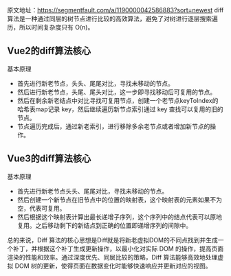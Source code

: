 原文地址：https://segmentfault.com/a/1190000042586883?sort=newest
diff 算法是一种通过同层的树节点进行比较的高效算法，避免了对树进行逐层搜索遍历，所以时间复杂度只有 O(n)。

 ## Vue2的diff算法核心

基本原理
- 首先进行新老节点，头头、尾尾对比，寻找未移动的节点。
- 然后进行新老节点，头尾、尾头对比，这一步即寻找移动后可复用的节点。
- 然后在剩余新老结点中对比寻找可复用节点，创建一个老节点keyToIndex的哈希表map记录 key，然后继续遍历新节点索引通过 key 查找可以复用的旧的节点。
- 节点遍历完成后，通过新老索引，进行移除多余老节点或者增加新节点的操作。

 ## Vue3的diff算法核心
基本原理
- 首先进行新老节点头头、尾尾对比，寻找未移动的节点。
- 然后创建一个新节点在旧节点中的位置的映射表，这个映射表的元素如果不为空，代表可复用。
- 然后根据这个映射表计算出最长递增子序列，这个序列中的结点代表可以原地复用。之后移动剩下的新结点到正确的位置即递增序列的间隙中。


总的来说，Diff 算法的核心思想是Diff就是将新老虚拟DOM的不同点找到并生成一个补丁，并根据这个补丁生成更新操作，以最小化对实际 DOM 的操作，提高页面渲染的性能和效率。通过深度优先、同层比较的策略，Diff 算法能够高效地处理虚拟 DOM 树的更新，使得页面在数据变化时能够快速响应并更新对应的视图。
